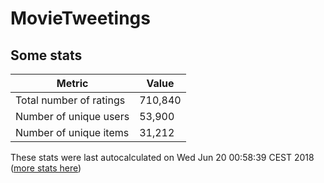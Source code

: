 # MovieTweetings
## Some stats

Metric | Value
--- | ---
Total number of ratings                 | 710,840
Number of unique users                  | 53,900
Number of unique items                  | 31,212
These stats were last autocalculated on Wed Jun 20 00:58:39 CEST 2018  ([more stats here](./stats.md))

